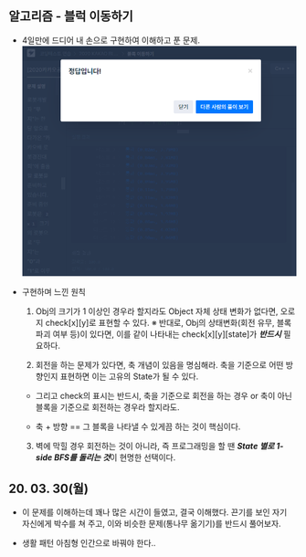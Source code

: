 ## 알고리즘 - 블럭 이동하기
 - 4일만에 드디어 내 손으로 구현하여 이해하고 푼 문제.
  ![Alt text](./img/img_200330.png)

 - 구현하며 느낀 원칙
  
   1. Obj의 크기가 1 이상인 경우라 할지라도 Object 자체 상태 변화가 없다면, 오로지 check[x][y]로 표현할 수 있다.
     ※ 반대로, Obj의 상태변화(회전 유무, 블록 파괴 여부 등)이 있다면, 이를 같이 나타내는 check[x][y][state]가 ***반드시*** 필요하다.

   2. 회전을 하는 문제가 있다면, 축 개념이 있음을 명심해라. 축을 기준으로 어떤 방향인지 표현하면 이는 고유의 State가 될 수 있다.

    - 그리고 check의 표시는 반드시, 축을 기준으로 회전을 하는 경우 or 축이 아닌 블록을 기준으로 회전하는 경우라 할지라도.

    - 축 + 방향 == 그 블록을 나타낼 수 있게끔 하는 것이 핵심이다.


   3. 벽에 막힐 경우 회전하는 것이 아니라, 즉 프로그래밍을 할 땐 ***State 별로 1-side BFS를 돌리는 것***이 현명한 선택이다.


## 20. 03. 30(월)

 - 이 문제를 이해하는데 꽤나 많은 시간이 들였고, 결국 이해했다. 끈기를 보인 자기 자신에게 박수를 쳐 주고,
   이와 비슷한 문제(통나무 옮기기)를 반드시 풀어보자.

 - 생활 패턴 아침형 인간으로 바꿔야 한다..